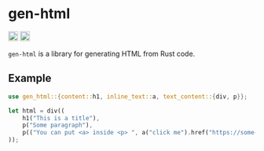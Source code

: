 # gen-html

[<img height="20" src="https://img.shields.io/badge/docs-latest-blue?style=for-the-badge"/>](https://din0x.github.io/gen-html)
[<img height="20" src="https://img.shields.io/github/actions/workflow/status/din0x/gen-html/ci.yml?style=for-the-badge">](https://github.com/din0x/gen-html/actions/workflows/ci.yml)

`gen-html` is a library for generating HTML from Rust code.

## Example
```rust 
use gen_html::{content::h1, inline_text::a, text_content::{div, p}};

let html = div((
    h1("This is a title"),
    p("Some paragraph"),
    p(("You can put <a> inside <p> ", a("click me").href("https://some-url.com")))
));
```
